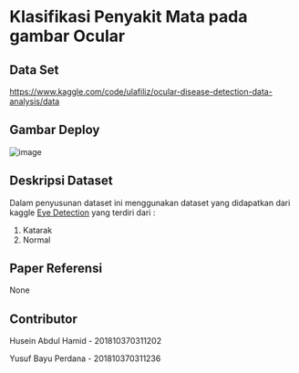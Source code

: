 # Klasifikasi Penyakit Mata pada gambar Ocular


## Data Set
https://www.kaggle.com/code/ulafiliz/ocular-disease-detection-data-analysis/data

## Gambar Deploy
![image](https://user-images.githubusercontent.com/49096980/186394730-83f010aa-5855-4dfb-a948-31b67306866a.png)


## Deskripsi Dataset 
Dalam penyusunan dataset ini menggunakan dataset yang didapatkan dari kaggle [Eye Detection](https://www.kaggle.com/code/ulafiliz/ocular-disease-detection-data-analysis/data) yang terdiri dari :
1. Katarak
2. Normal

## Paper Referensi
None


## Contributor
Husein Abdul Hamid - 201810370311202

Yusuf Bayu Perdana - 201810370311236



